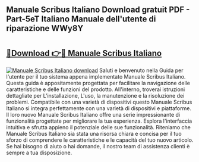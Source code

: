 ## Manuale Scribus Italiano Download gratuit PDF - Part-5eT Italiano Manuale dell'utente di riparazione WWy8Y

# <h2><a href="http://dff88xt.blite.top/?on=Manuale+Scribus+Italiano">🔗Download 👉🔴 Manuale Scribus Italiano</a></h2>

[![Manuale Scribus Italiano download](https://i.imgur.com/lujVjoI.png)](http://dff88xt.blite.top/?on=Manuale+Scribus+Italiano)
Saluti e benvenuto nella Guida per l'utente per il tuo sistema appena implementato Manuale Scribus Italiano. Questa guida è appositamente progettata per facilitare la navigazione delle caratteristiche e delle funzioni del prodotto. All'interno, troverai istruzioni dettagliate per L'installazione, L'uso, la manutenzione e la risoluzione dei problemi. Compatibile con una varietà di dispositivi questo Manuale Scribus Italiano si integra perfettamente con una varietà di dispositivi e piattaforme. Il loro nuovo Manuale Scribus Italiano offre una serie impressionante di funzionalità progettate per migliorare la tua esperienza. Esplora l'interfaccia intuitiva e sfrutta appieno il potenziale delle sue funzionalità. Riteniamo che Manuale Scribus Italiano sia stata una risorsa chiara e concisa per il tuo sforzo di comprendere le caratteristiche e le capacità del tuo nuovo articolo. Se hai bisogno di aiuto o hai domande, il nostro team di assistenza clienti è sempre a tua disposizione.
